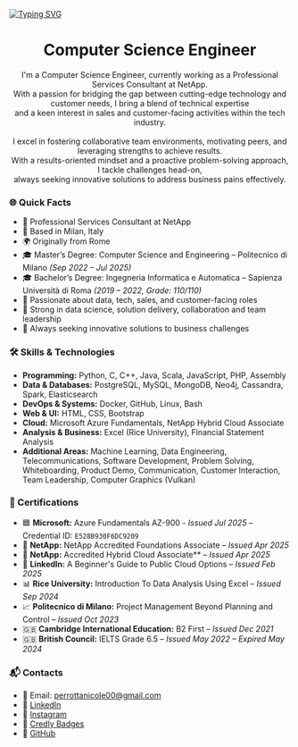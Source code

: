 <a href="https://git.io/typing-svg">
  <img src="https://readme-typing-svg.demolab.com?font=Fira+Code&size=32&duration=3500&pause=1000&color=C084FC&vCenter=true&width=900&height=45&lines=Hey+there%2C+I'm+Nicole.+Welcome+to+my+profile!" alt="Typing SVG" />
</a>

<h1 align="center">Computer Science Engineer</h1>

<p align="center">
  I'm a Computer Science Engineer, currently working as a Professional Services Consultant at NetApp. <br>
  With a passion for bridging the gap between cutting-edge technology and customer needs, I bring a blend of technical expertise <br>
  and a keen interest in sales and customer-facing activities within the tech industry.
  <br><br>
  I excel in fostering collaborative team environments, motivating peers, and leveraging strengths to achieve results. <br>
  With a results-oriented mindset and a proactive problem-solving approach, I tackle challenges head-on, <br>
  always seeking innovative solutions to address business pains effectively.
</p>

### 🌐 Quick Facts

- 💼 Professional Services Consultant at NetApp  
- 📍 Based in Milan, Italy  
- 🌍 Originally from Rome
- 🎓 Master’s Degree: Computer Science and Engineering – Politecnico di Milano *(Sep 2022 – Jul 2025)*  
- 🎓 Bachelor’s Degree: Ingegneria Informatica e Automatica – Sapienza Università di Roma *(2019 – 2022, Grade: 110/110)* 
- 💬 Passionate about data, tech, sales, and customer-facing roles  
- 🤝 Strong in data science, solution delivery, collaboration and team leadership   
- 🚀 Always seeking innovative solutions to business challenges 

### 🛠️ Skills & Technologies

- **Programming:** Python, C, C++, Java, Scala, JavaScript, PHP, Assembly  
- **Data & Databases:** PostgreSQL, MySQL, MongoDB, Neo4j, Cassandra, Spark, Elasticsearch  
- **DevOps & Systems:** Docker, GitHub, Linux, Bash
- **Web & UI:** HTML, CSS, Bootstrap
- **Cloud:** Microsoft Azure Fundamentals, NetApp Hybrid Cloud Associate  
- **Analysis & Business:** Excel (Rice University), Financial Statement Analysis  
- **Additional Areas:** Machine Learning, Data Engineering, Telecommunications, Software Development, Problem Solving, Whiteboarding, Product Demo, Communication, Customer Interaction, Team Leadership, Computer Graphics (Vulkan)

### 📜 Certifications

- 🟦 **Microsoft:** Azure Fundamentals AZ-900 - *Issued Jul 2025* – Credential ID: `E528B930F6DC9209`  
- 💾 **NetApp:** NetApp Accredited Foundations Associate – *Issued Apr 2025*  
- 💾 **NetApp:** Accredited Hybrid Cloud Associate** – *Issued Apr 2025*  
- 📘 **LinkedIn:** A Beginner's Guide to Public Cloud Options – *Issued Feb 2025*  
- 📊 **Rice University:** Introduction To Data Analysis Using Excel – *Issued Sep 2024*  
- 📈 **Politecnico di Milano:** Project Management Beyond Planning and Control – *Issued Oct 2023*  
- 🇬🇧 **Cambridge International Education:** B2 First – *Issued Dec 2021*  
- 🇬🇧 **British Council:** IELTS Grade 6.5 – *Issued May 2022 – Expired May 2024*

### 📬 Contacts

- 📧 Email: [perrottanicole00@gmail.com](mailto:perrottanicole00@gmail.com)
- 💼 [LinkedIn](https://www.linkedin.com/in/nicole-perrotta-117693201/)
- 📸 [Instagram](https://www.instagram.com/nicole_perrotta7/)  
- 🏅 [Credly Badges](https://www.credly.com/users/nicole-perrotta.445990ef/)
- 🐙 [GitHub](https://github.com/NicolePerrotta)
